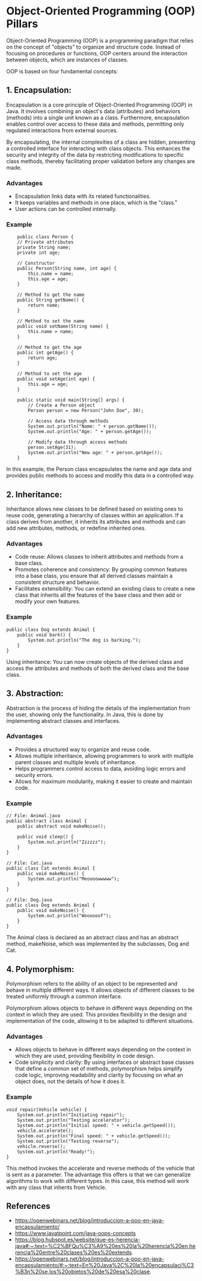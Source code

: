 # Object-Oriented Programming (OOP) Pillars
Object-Oriented Programming (OOP) is a programming paradigm that relies on the concept of "objects" to organize and structure code. Instead of focusing on procedures or functions, OOP centers around the interaction between objects, which are instances of classes.

OOP is based on four fundamental concepts:


## 1. Encapsulation:
   Encapsulation is a core principle of Object-Oriented Programming (OOP) in Java. It involves combining an object's data (attributes) and behaviors (methods) into a single unit known as a class. Furthermore, encapsulation enables control over access to these data and methods, permitting only regulated interactions from external sources.

By encapsulating, the internal complexities of a class are hidden, presenting a controlled interface for interacting with class objects. This enhances the security and integrity of the data by restricting modifications to specific class methods, thereby facilitating proper validation before any changes are made.

### Advantages
- Encapsulation links data with its related functionalities.
- It keeps variables and methods in one place, which is the "class."
- User actions can be controlled internally.
### Example
```
    public class Person {
    // Private attributes
    private String name;
    private int age;

    // Constructor
    public Person(String name, int age) {
        this.name = name;
        this.age = age;
    }

    // Method to get the name
    public String getName() {
        return name;
    }

    // Method to set the name
    public void setName(String name) {
        this.name = name;
    }

    // Method to get the age
    public int getAge() {
        return age;
    }

    // Method to set the age
    public void setAge(int age) {
        this.age = age;
    }

    public static void main(String[] args) {
        // Create a Person object
        Person person = new Person("John Doe", 30);

        // Access data through methods
        System.out.println("Name: " + person.getName());
        System.out.println("Age: " + person.getAge());

        // Modify data through access methods
        person.setAge(31);
        System.out.println("New age: " + person.getAge());
    }
```
In this example, the Person class encapsulates the name and age data and provides public methods to access and modify this data in a controlled way.
## 2. Inheritance:
   Inheritance allows new classes to be defined based on existing ones to reuse code, generating a hierarchy of classes within an application. If a class derives from another, it inherits its attributes and methods and can add new attributes, methods, or redefine inherited ones.


### Advantages
- Code reuse: Allows classes to inherit attributes and methods from a base class.
- Promotes coherence and consistency: By grouping common features into a base class, you ensure that all derived classes maintain a consistent structure and behavior.
- Facilitates extensibility: You can extend an existing class to create a new class that inherits all the features of the base class and then add or modify your own features.
### Example
```
public class Dog extends Animal {
    public void bark() {
        System.out.println("The dog is barking.");
    }
}
```
Using inheritance: You can now create objects of the derived class and access the attributes and methods of both the derived class and the base class.
## 3. Abstraction:
   Abstraction is the process of hiding the details of the implementation from the user, showing only the functionality. In Java, this is done by implementing abstract classes and interfaces.

### Advantages
- Provides a structured way to organize and reuse code.
- Allows multiple inheritance, allowing programmers to work with multiple parent classes and multiple levels of inheritance.
- Helps programmers control access to data, avoiding logic errors and security errors.
- Allows for maximum modularity, making it easier to create and maintain code.
### Example
```
// File: Animal.java
public abstract class Animal {
    public abstract void makeNoise();
    
    public void sleep() {
        System.out.println("Zzzzzz");
    }
}

// File: Cat.java
public class Cat extends Animal {
    public void makeNoise() {
        System.out.println("Meoooowwwww");
    }
}

// File: Dog.java
public class Dog extends Animal {
    public void makeNoise() {
        System.out.println("Woooooof");
    }
}
```
The Animal class is declared as an abstract class and has an abstract method, makeNoise, which was implemented by the subclasses, Dog and Cat.
## 4. Polymorphism:
   Polymorphism refers to the ability of an object to be represented and behave in multiple different ways. It allows objects of different classes to be treated uniformly through a common interface.

Polymorphism allows objects to behave in different ways depending on the context in which they are used. This provides flexibility in the design and implementation of the code, allowing it to be adapted to different situations.

### Advantages
- Allows objects to behave in different ways depending on the context in which they are used, providing flexibility in code design.
- Code simplicity and clarity: By using interfaces or abstract base classes that define a common set of methods, polymorphism helps simplify code logic, improving readability and clarity by focusing on what an object does, not the details of how it does it.
### Example
```
void repair(Vehicle vehicle) {
    System.out.println("Initiating repair");
    System.out.println("Testing accelerator");
    System.out.println("Initial speed: " + vehicle.getSpeed());
    vehicle.accelerate();
    System.out.println("Final speed: " + vehicle.getSpeed());
    System.out.println("Testing reverse");
    vehicle.reverse();
    System.out.println("Ready!");
}
```
This method invokes the accelerate and reverse methods of the vehicle that is sent as a parameter. The advantage this offers is that we can generalize algorithms to work with different types. In this case, this method will work with any class that inherits from Vehicle. 
## References
* https://openwebinars.net/blog/introduccion-a-poo-en-java-encapsulamiento/
* https://www.javatpoint.com/java-oops-concepts
* https://blog.hubspot.es/website/que-es-herencia-java#:~:text=%C2%BFQu%C3%A9%20es%20la%20herencia%20en,herencia%20entre%20clases%20es%20extends.
* https://openwebinars.net/blog/introduccion-a-poo-en-java-encapsulamiento/#:~:text=En%20Java%2C%20la%20encapsulaci%C3%B3n%20se,los%20objetos%20de%20esa%20clase.


